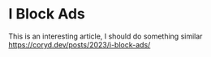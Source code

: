 # I Block Ads

This is an interesting article, I should do something similar
https://coryd.dev/posts/2023/i-block-ads/